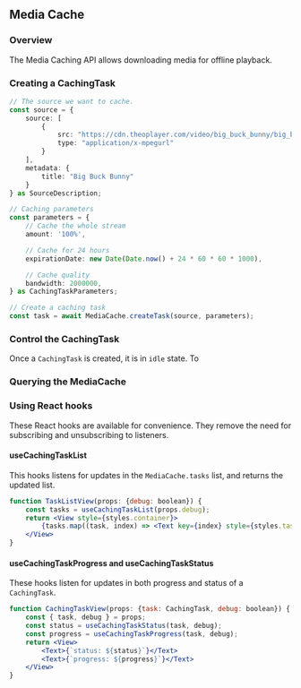 ## Media Cache

### Overview

The Media Caching API allows downloading media for offline playback.

### Creating a CachingTask



```typescript
// The source we want to cache.
const source = {
    source: [
        {
            src: "https://cdn.theoplayer.com/video/big_buck_bunny/big_buck_bunny.m3u8",
            type: "application/x-mpegurl"
        }
    ],
    metadata: {
        title: "Big Buck Bunny"
    }
} as SourceDescription;

// Caching parameters
const parameters = {
    // Cache the whole stream
    amount: '100%',

    // Cache for 24 hours
    expirationDate: new Date(Date.now() + 24 * 60 * 60 * 1000),

    // Cache quality
    bandwidth: 2000000,
} as CachingTaskParameters;

// Create a caching task
const task = await MediaCache.createTask(source, parameters);
```

### Control the CachingTask

Once a `CachingTask` is created, it is in `idle` state. To

### Querying the MediaCache

### Using React hooks

These React hooks are available for convenience. They remove the need for subscribing and unsubscribing to listeners.

#### useCachingTaskList

This hooks listens for updates in the `MediaCache.tasks` list, and returns the updated list.

```jsx
function TaskListView(props: {debug: boolean}) {
    const tasks = useCachingTaskList(props.debug);
    return <View style={styles.container}>
        {tasks.map((task, index) => <Text key={index} style={styles.taskListItem}>{task.id}</Text>)}
    </View>
}
```

#### useCachingTaskProgress and useCachingTaskStatus

These hooks listen for updates in both progress and status of a `CachingTask`.

```jsx
function CachingTaskView(props: {task: CachingTask, debug: boolean}) {
    const { task, debug } = props;
    const status = useCachingTaskStatus(task, debug);
    const progress = useCachingTaskProgress(task, debug);
    return <View>
        <Text>{`status: ${status}`}</Text>
        <Text>{`progress: ${progress}`}</Text>
    </View>
}
```

